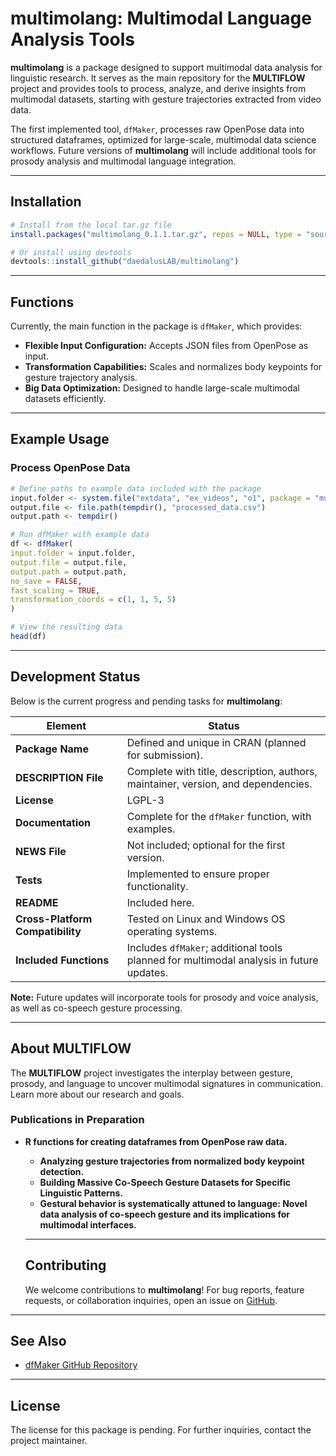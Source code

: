 # **multimolang**: Multimodal Language Analysis Tools
  
  **multimolang** is a package designed to support multimodal data analysis for linguistic research. It serves as the main repository for the **MULTIFLOW** project and provides tools to process, analyze, and derive insights from multimodal datasets, starting with gesture trajectories extracted from video data.

The first implemented tool, `dfMaker`, processes raw OpenPose data into structured dataframes, optimized for large-scale, multimodal data science workflows. Future versions of **multimolang** will include additional tools for prosody analysis and multimodal language integration.

---
  
  ## **Installation**
  
  ```R
# Install from the local tar.gz file
install.packages("multimolang_0.1.1.tar.gz", repos = NULL, type = "source")

# Or install using devtools
devtools::install_github("daedalusLAB/multimolang")
```

---
  
  ## **Functions**
  
  Currently, the main function in the package is `dfMaker`, which provides:
  
  - **Flexible Input Configuration:** Accepts JSON files from OpenPose as input.
- **Transformation Capabilities:** Scales and normalizes body keypoints for gesture trajectory analysis.
- **Big Data Optimization:** Designed to handle large-scale multimodal datasets efficiently.

---
  
  ## **Example Usage**
  
  ### Process OpenPose Data
  
  ```R
# Define paths to example data included with the package
input.folder <- system.file("extdata", "ex_videos", "o1", package = "multimolang")
output.file <- file.path(tempdir(), "processed_data.csv")
output.path <- tempdir()

# Run dfMaker with example data
df <- dfMaker(
  input.folder = input.folder,
  output.file = output.file,
  output.path = output.path,
  no_save = FALSE,
  fast_scaling = TRUE,
  transformation_coords = c(1, 1, 5, 5)
)

# View the resulting data
head(df)
```

---
  
  ## **Development Status**
  
  Below is the current progress and pending tasks for **multimolang**:
  
  | **Element**                             | **Status**                                                                                          |
  |------------------------------------------|-----------------------------------------------------------------------------------------------------|
  | **Package Name**                         | Defined and unique in CRAN (planned for submission).                                                |
  | **DESCRIPTION File**                     | Complete with title, description, authors, maintainer, version, and dependencies.                   |
  | **License**                              | LGPL-3                                                                                             |
  | **Documentation**                        | Complete for the `dfMaker` function, with examples.                                                 |
  | **NEWS File**                            | Not included; optional for the first version.                                                       |
  | **Tests**                                | Implemented to ensure proper functionality.                                                         |
  | **README**                               | Included here.                                                                                      |
  | **Cross-Platform Compatibility**         |  Tested on Linux and Windows OS operating systems.                                                      |
  | **Included Functions**                   | Includes `dfMaker`; additional tools planned for multimodal analysis in future updates.              |
  
  **Note:** Future updates will incorporate tools for prosody and voice analysis, as well as co-speech gesture processing.

---
  
  ## **About MULTIFLOW**
  
  The **MULTIFLOW** project investigates the interplay between gesture, prosody, and language to uncover multimodal signatures in communication. Learn more about our research and goals.

### Publications in Preparation

- **R functions for creating dataframes from OpenPose raw data.**
  - **Analyzing gesture trajectories from normalized body keypoint detection.**
  - **Building Massive Co-Speech Gesture Datasets for Specific Linguistic Patterns.**
  - **Gestural behavior is systematically attuned to language: Novel data analysis of co-speech gesture and its implications for multimodal interfaces.**
  
  ---
  
  ## **Contributing**
  
  We welcome contributions to **multimolang**! For bug reports, feature requests, or collaboration inquiries, open an issue on [GitHub](https://github.com/daedalusLAB/multimolang).

---
  
  ## **See Also**
  
  - [dfMaker GitHub Repository](https://github.com/daedalusLAB/dfMaker)


--- 
  
  ## **License**
  
  The license for this package is pending. For further inquiries, contact the project maintainer.


  
